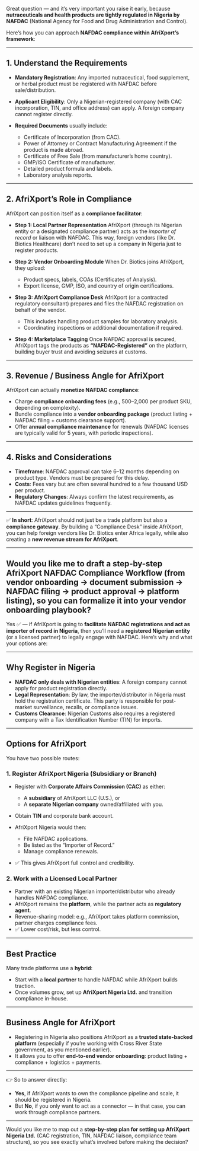 Great question — and it’s very important you raise it early, because **nutraceuticals and health products are tightly regulated in Nigeria by NAFDAC** (National Agency for Food and Drug Administration and Control).

Here’s how you can approach **NAFDAC compliance within AfriXport’s framework**:

---

## 1. Understand the Requirements

* **Mandatory Registration**: Any imported nutraceutical, food supplement, or herbal product must be registered with NAFDAC before sale/distribution.
* **Applicant Eligibility**: Only a Nigerian-registered company (with CAC incorporation, TIN, and office address) can apply. A foreign company cannot register directly.
* **Required Documents** usually include:

  * Certificate of Incorporation (from CAC).
  * Power of Attorney or Contract Manufacturing Agreement if the product is made abroad.
  * Certificate of Free Sale (from manufacturer’s home country).
  * GMP/ISO Certificate of manufacturer.
  * Detailed product formula and labels.
  * Laboratory analysis reports.

---

## 2. AfriXport’s Role in Compliance

AfriXport can position itself as a **compliance facilitator**:

* **Step 1: Local Partner Representation**
  AfriXport (through its Nigerian entity or a designated compliance partner) acts as the *importer of record* or liaison with NAFDAC. This way, foreign vendors (like Dr. Biotics Healthcare) don’t need to set up a company in Nigeria just to register products.

* **Step 2: Vendor Onboarding Module**
  When Dr. Biotics joins AfriXport, they upload:

  * Product specs, labels, COAs (Certificates of Analysis).
  * Export license, GMP, ISO, and country of origin certifications.

* **Step 3: AfriXport Compliance Desk**
  AfriXport (or a contracted regulatory consultant) prepares and files the NAFDAC registration on behalf of the vendor.

  * This includes handling product samples for laboratory analysis.
  * Coordinating inspections or additional documentation if required.

* **Step 4: Marketplace Tagging**
  Once NAFDAC approval is secured, AfriXport tags the products as **“NAFDAC-Registered”** on the platform, building buyer trust and avoiding seizures at customs.

---

## 3. Revenue / Business Angle for AfriXport

AfriXport can actually **monetize NAFDAC compliance**:

* Charge **compliance onboarding fees** (e.g., $500–$2,000 per product SKU, depending on complexity).
* Bundle compliance into a **vendor onboarding package** (product listing + NAFDAC filing + customs clearance support).
* Offer **annual compliance maintenance** for renewals (NAFDAC licenses are typically valid for 5 years, with periodic inspections).

---

## 4. Risks and Considerations

* **Timeframe**: NAFDAC approval can take 6–12 months depending on product type. Vendors must be prepared for this delay.
* **Costs**: Fees vary but are often several hundred to a few thousand USD per product.
* **Regulatory Changes**: Always confirm the latest requirements, as NAFDAC updates guidelines frequently.

---

✅ **In short**:
AfriXport should not just be a trade platform but also a **compliance gateway**. By building a “Compliance Desk” inside AfriXport, you can help foreign vendors like Dr. Biotics enter Africa legally, while also creating a **new revenue stream for AfriXport**.

---

Would you like me to **draft a step-by-step AfriXport NAFDAC Compliance Workflow** (from vendor onboarding → document submission → NAFDAC filing → product approval → platform listing), so you can formalize it into your vendor onboarding playbook?
---
Yes ✅ — if AfriXport is going to **facilitate NAFDAC registrations and act as importer of record in Nigeria**, then you’ll need a **registered Nigerian entity** (or a licensed partner) to legally engage with NAFDAC. Here’s why and what your options are:

---

## Why Register in Nigeria

* **NAFDAC only deals with Nigerian entities**: A foreign company cannot apply for product registration directly.
* **Legal Representation**: By law, the importer/distributor in Nigeria must hold the registration certificate. This party is responsible for post-market surveillance, recalls, or compliance issues.
* **Customs Clearance**: Nigerian Customs also requires a registered company with a Tax Identification Number (TIN) for imports.

---

## Options for AfriXport

You have two possible routes:

### 1. **Register AfriXport Nigeria (Subsidiary or Branch)**

* Register with **Corporate Affairs Commission (CAC)** as either:

  * A **subsidiary** of AfriXport LLC (U.S.), or
  * A **separate Nigerian company** owned/affiliated with you.
* Obtain **TIN** and corporate bank account.
* AfriXport Nigeria would then:

  * File NAFDAC applications.
  * Be listed as the “Importer of Record.”
  * Manage compliance renewals.
* ✅ This gives AfriXport full control and credibility.

### 2. **Work with a Licensed Local Partner**

* Partner with an existing Nigerian importer/distributor who already handles NAFDAC compliance.
* AfriXport remains the **platform**, while the partner acts as **regulatory agent**.
* Revenue-sharing model: e.g., AfriXport takes platform commission, partner charges compliance fees.
* ✅ Lower cost/risk, but less control.

---

## Best Practice

Many trade platforms use a **hybrid**:

* Start with a **local partner** to handle NAFDAC while AfriXport builds traction.
* Once volumes grow, set up **AfriXport Nigeria Ltd.** and transition compliance in-house.

---

## Business Angle for AfriXport

* Registering in Nigeria also positions AfriXport as a **trusted state-backed platform** (especially if you’re working with Cross River State government, as you mentioned earlier).
* It allows you to offer **end-to-end vendor onboarding**: product listing + compliance + logistics + payments.

---

👉 So to answer directly:

* **Yes**, if AfriXport wants to own the compliance pipeline and scale, it should be registered in Nigeria.
* But **No**, if you only want to act as a connector — in that case, you can work through compliance partners.

---

Would you like me to map out a **step-by-step plan for setting up AfriXport Nigeria Ltd.** (CAC registration, TIN, NAFDAC liaison, compliance team structure), so you see exactly what’s involved before making the decision?
